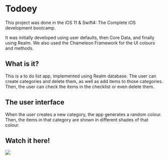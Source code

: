 # Todoey
This project was done in the iOS 11 & Swift4: The Complete iOS development bootcamp. 

It was initially developed using user defaults, then Core Data, and finally using Realm. We also used the Chameleon Framework for the UI colours and methods.

## What is it?
This is a to do list app, implemented using Realm database.
The user can create categories and delete them, as well as add items to those categories. Then, the user can check the items in the checklist or even delete them.

## The user interface
When the user creates a new category, the app generates a random colour. Then, the items in that category are shown in different shades of that colour.

## Watch it here!
![](appFlow.gif)
